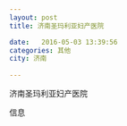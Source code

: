 ```yaml
--- 
layout: post 
title: 济南圣玛利亚妇产医院

date:   2016-05-03 13:39:56 
categories: 其他  
city: 济南
  
--- 
```

   
济南圣玛利亚妇产医院

信息

